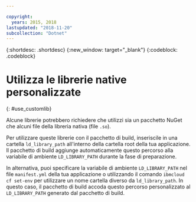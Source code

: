 ```yaml
---

copyright:
  years: 2015, 2018
lastupdated: "2018-11-20"
subcollection: "Dotnet"
---
```


{:shortdesc: .shortdesc}
{:new_window: target="_blank"}
{:codeblock: .codeblock}


# Utilizza le librerie native personalizzate
{: #use_customlib}

Alcune librerie potrebbero richiedere che utilizzi sia un pacchetto NuGet che alcuni file della libreria nativa (file `.so`).  

Per utilizzare queste librerie con il pacchetto di build, inseriscile in una cartella `ld_library_path` all'interno della cartella root della tua applicazione. Il pacchetto di build aggiunge automaticamente questo percorso alla variabile di ambiente `LD_LIBRARY_PATH` durante la fase di preparazione.  

In alternativa, puoi specificare la variabile di ambiente `LD_LIBRARY_PATH` nel file `manifest.yml` della tua applicazione o utilizzando il comando `ibmcloud cf set-env` per utilizzare un nome cartella diverso da `ld_library_path`.  In questo caso, il pacchetto di build accoda questo percorso personalizzato al `LD_LIBRARY_PATH` generato dal pacchetto di build.
